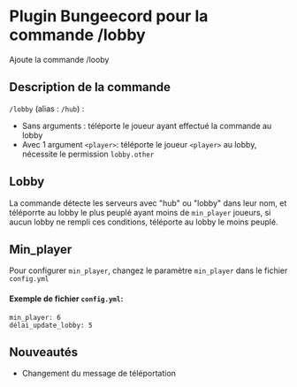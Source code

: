 
# Plugin Bungeecord pour la commande /lobby

Ajoute la commande /looby

## Description de la commande

`/lobby` (alias : `/hub`) :
- Sans arguments : téléporte le joueur ayant effectué la commande au lobby
- Avec 1 argument `<player>`: téléporte le joueur `<player>` au lobby, nécessite le permission `lobby.other`

## Lobby
La commande détecte les serveurs avec "hub" ou "lobby" dans leur nom, et téléporrte au lobby le plus peuplé ayant moins de `min_player` joueurs, si aucun lobby ne rempli ces conditions, téléporte au lobby le moins peuplé.

## Min_player
Pour configurer `min_player`, changez le paramètre `min_player` dans le fichier `config.yml`
#### Exemple de fichier `config.yml`:
```
min_player: 6
délai_update_lobby: 5
```

## Nouveautés
- Changement du message de téléportation
